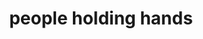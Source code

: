 ---
layout: people&body
title: people holding hands
emoji: people_holding_hands
permalink: 🧑‍🤝‍🧑.html
image: assets/img/3moji/people_holding_hands.png
---